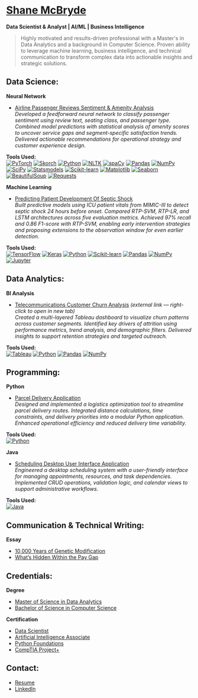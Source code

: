 # [Shane McBryde](https://github.com/shanemcbryde)  
**Data Scientist & Analyst | AI/ML | Business Intelligence**

> Highly motivated and results-driven professional with a Master's in Data Analytics and a background in Computer Science. Proven ability to leverage machine learning, business intelligence, and technical communication to transform complex data into actionable insights and strategic solutions.

## Data Science:

**Neural Network**  
- [Airline Passenger Reviews Sentiment & Amenity Analysis](https://github.com/shanemcbryde/sentiment)  
  *Developed a feedforward neural network to classify passenger sentiment using review text, seating class, and passenger type. Combined model predictions with statistical analysis of amenity scores to uncover service gaps and segment-specific satisfaction trends. Delivered actionable recommendations for operational strategy and customer experience design.*  

**Tools Used:**  
[![PyTorch](https://img.shields.io/badge/PyTorch-EE4C2C?style=flat&logo=pytorch&logoColor=white)](https://pytorch.org) [![Skorch](https://img.shields.io/badge/Skorch-Model_Wrapper-blue?style=flat)](https://skorch.readthedocs.io/) [![Python](https://img.shields.io/badge/Python-3776AB?style=flat&logo=python&logoColor=white)](https://python.org) [![NLTK](https://img.shields.io/badge/NLTK-Text_Processing-green?style=flat)](https://www.nltk.org) [![spaCy](https://img.shields.io/badge/spaCy-NLP-09A3D5?style=flat)](https://spacy.io) [![Pandas](https://img.shields.io/badge/Pandas-Data_Handling-150458?style=flat&logo=pandas&logoColor=white)](https://pandas.pydata.org) [![NumPy](https://img.shields.io/badge/NumPy-Numerical_Computing-013243?style=flat&logo=numpy&logoColor=white)](https://numpy.org) [![SciPy](https://img.shields.io/badge/SciPy-Statistical_Testing-blue?style=flat&logo=scipy&logoColor=white)](https://scipy.org) [![Statsmodels](https://img.shields.io/badge/Statsmodels-Post_Hoc_Analysis-darkgreen?style=flat)](https://www.statsmodels.org) [![Scikit-learn](https://img.shields.io/badge/Scikit--Learn-Metrics-F7931E?style=flat&logo=scikit-learn&logoColor=white)](https://scikit-learn.org) [![Matplotlib](https://img.shields.io/badge/Matplotlib-Visualization-11557C?style=flat&logo=matplotlib&logoColor=white)](https://matplotlib.org) [![Seaborn](https://img.shields.io/badge/Seaborn-Statistical_Plots-76B900?style=flat)](https://seaborn.pydata.org) [![BeautifulSoup](https://img.shields.io/badge/BeautifulSoup-Web_Scraping-8B008B?style=flat)](https://www.crummy.com/software/BeautifulSoup/) [![Requests](https://img.shields.io/badge/Requests-HTTP_Client-20232A?style=flat)](https://docs.python-requests.org)

**Machine Learning**  
- [Predicting Patient Development Of Septic Shock](https://github.com/shanemcbryde/sepsisprediction)  
  *Built predictive models using ICU patient vitals from MIMIC-III to detect septic shock 24 hours before onset. Compared RTP-SVM, RTP-LR, and LSTM architectures across five evaluation metrics. Achieved 97% recall and 0.86 F1-score with RTP-SVM, enabling early intervention strategies and proposing extensions to the observation window for even earlier detection.*  

**Tools Used:**  
[![TensorFlow](https://img.shields.io/badge/TensorFlow-FF6F00?style=flat&logo=tensorflow&logoColor=white)](https://www.tensorflow.org/) [![Keras](https://img.shields.io/badge/Keras-Deep_Learning-red?style=flat&logo=keras&logoColor=white)](https://keras.io/) [![Python](https://img.shields.io/badge/Python-3776AB?style=flat&logo=python&logoColor=white)](https://python.org) [![Scikit-learn](https://img.shields.io/badge/Scikit--Learn-Metrics-F7931E?style=flat&logo=scikit-learn&logoColor=white)](https://scikit-learn.org) [![Pandas](https://img.shields.io/badge/Pandas-Data_Handling-150458?style=flat&logo=pandas&logoColor=white)](https://pandas.pydata.org) [![NumPy](https://img.shields.io/badge/NumPy-Numerical_Computing-013243?style=flat&logo=numpy&logoColor=white)](https://numpy.org) [![Jupyter](https://img.shields.io/badge/Jupyter-Notebook-F37626?style=flat&logo=jupyter&logoColor=white)](https://jupyter.org)

## Data Analytics:

**BI Analysis**  
- [Telecommunications Customer Churn Analysis](https://public.tableau.com/app/profile/shane.mcbryde/viz/D210-RepresentationandReporting_17107923311500/PerformanceAssessment) *(external link — right-click to open in new tab)*  
  *Created a multi-layered Tableau dashboard to visualize churn patterns across customer segments. Identified key drivers of attrition using performance metrics, trend analysis, and demographic filters. Delivered insights to support retention strategies and targeted outreach.*  

**Tools Used:**  
[![Tableau](https://img.shields.io/badge/Tableau-Dashboard-E97627?style=flat&logo=tableau&logoColor=white)](https://www.tableau.com) [![Python](https://img.shields.io/badge/Python-3776AB?style=flat&logo=python&logoColor=white)](https://python.org) [![Pandas](https://img.shields.io/badge/Pandas-Data_Handling-150458?style=flat&logo=pandas&logoColor=white)](https://pandas.pydata.org) [![NumPy](https://img.shields.io/badge/NumPy-Numerical_Computing-013243?style=flat&logo=numpy&logoColor=white)](https://numpy.org)

## Programming:

**Python**  
- [Parcel Delivery Application](https://github.com/shanemcbryde/parcelservice.git)  
  *Designed and implemented a logistics optimization tool to streamline parcel delivery routes. Integrated distance calculations, time constraints, and delivery priorities into a modular Python application. Enhanced operational efficiency and reduced delivery time variability.*  

**Tools Used:**  
[![Python](https://img.shields.io/badge/Python-3776AB?style=flat&logo=python&logoColor=white)](https://python.org)

**Java**  
- [Scheduling Desktop User Interface Application](https://github.com/shanemcbryde/schedulingsystem.git)  
  *Engineered a desktop scheduling system with a user-friendly interface for managing appointments, resources, and task dependencies. Implemented CRUD operations, validation logic, and calendar views to support administrative workflows.*  

**Tools Used:**  
[![Java](https://img.shields.io/badge/Java-007396?style=flat&logo=java&logoColor=white)](https://www.java.com)

## Communication & Technical Writing:

**Essay**  
- [10,000 Years of Genetic Modification](https://github.com/shanemcbryde/composition/blob/main/gmo-essay.md)  
- [What’s Hidden Within the Pay Gap](https://github.com/shanemcbryde/composition/blob/main/paygap-essay.md)

## Credentials:

**Degree**  
- [Master of Science in Data Analytics](https://github.com/shanemcbryde/shanemcbryde/blob/main/Certifications/MS%20Data%20Analytics.pdf)  
- [Bachelor of Science in Computer Science](https://github.com/shanemcbryde/shanemcbryde/blob/main/Certifications/BS%20Computer%20Science.pdf)

**Certification**  
- [Data Scientist](https://github.com/shanemcbryde/shanemcbryde/blob/8c341e5effb786685c06dd8b67f452e4a3e48b70/Certifications/AI%20Academy/AI%20Academy%20Data%20Scientist%20Completion%20Certificate%20Spring%202022.pdf)  
- [Artificial Intelligence Associate](https://github.com/shanemcbryde/shanemcbryde/blob/8c341e5effb786685c06dd8b67f452e4a3e48b70/Certifications/AI%20Academy/AI%20Academy%20AI%20Associate%20Completion%20Certificate%20Fall%202022.pdf)  
- [Python Foundations](https://github.com/shanemcbryde/shanemcbryde/blob/main/Certifications/AI%20Academy/AI%20Academy%20Certificate%20of%20Completion%20-%20Foundations%20Course.pdf)  
- [CompTIA Project+](https://github.com/shanemcbryde/shanemcbryde/blob/8c341e5effb786685c06dd8b67f452e4a3e48b70/Certifications/Comptia/CompTIA%20Project+%20certificate.pdf)

## Contact:

- [Resume](https://github.com/shanemcbryde/shanemcbryde/blob/main/Shane%20McBryde%20-%20resume.pdf)  
- [LinkedIn](https://www.linkedin.com/in/shanekmcbryde/)
